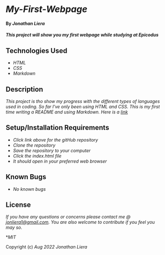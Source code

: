 # _My-First-Webpage_

#### By _**Jonathan Liera**_

#### _This project will show you my first webpage while studying at Epicodus_

## Technologies Used

* _HTML_
* _CSS_
* _Markdown_

## Description

_This project is tho show my progress with the different types of languages used in coding. So far I've only been using HTML and CSS. This is my first time writing a README and using Markdown. Here is a [link](https://github.com/Jonliera/my-first-webpage.git)_

## Setup/Installation Requirements

* _Click link above for the gitHub repository_
* _Clone the repository_
* _Save the repository to your computer_
* _Click the index.html file_
* _It should open in your preferred web browser_

## Known Bugs

* _No known bugs_

## License

_If you have any questions or concerns please contact me @ jonliera1@gmail.com. You are also welcome to contribute if you feel you may so._

*_MIT_

Copyright (c) _Aug 2022_ _Jonathan Liera_